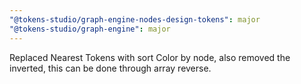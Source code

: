 ```yaml
---
"@tokens-studio/graph-engine-nodes-design-tokens": major
"@tokens-studio/graph-engine": major
---
```


Replaced Nearest Tokens with sort Color by node, also removed the inverted, this can be done through array reverse.
